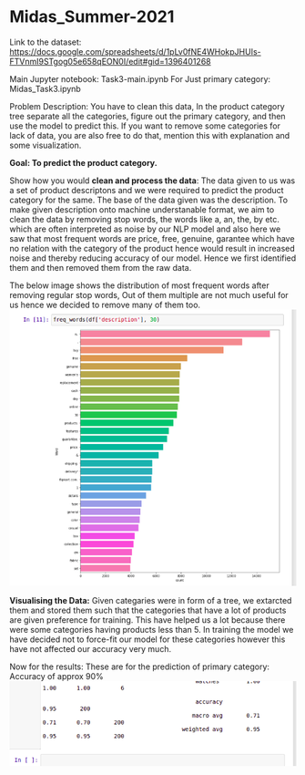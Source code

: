# Midas_Summer-2021
Link to the dataset: https://docs.google.com/spreadsheets/d/1pLv0fNE4WHokpJHUIs-FTVnmI9STgog05e658qEON0I/edit#gid=1396401268

Main Jupyter notebook: Task3-main.ipynb
For Just primary category: Midas_Task3.ipynb

Problem Description: You have to clean this data, In the product category tree separate all the categories, figure out the primary category, and then use the model to predict this.
If you want to remove some categories for lack of data, you are also free to do that, mention this with explanation and some visualization.

**Goal: To predict the product category.**

Show how you would **clean and process the data**: The data given to us was a set of product descriptons and we were required to predict the product category for the same. The base of the data given was the description. To make given description onto machine understanable format, we aim to clean the data by removing stop words, the words like a, an, the, by etc. which are often interpreted as noise by our NLP model and also here we saw that most frequent words are price, free, genuine, garantee which have no relation with the category of the product hence would result in increased noise and thereby reducing accuracy of our model. Hence we first identified them and then removed them from the raw data. 

The below image shows the distribution of most frequent words after removing regular stop words, Out of them multiple are not much useful for us hence we decided to remove many of them too.
![alt text](https://github.com/shashank19107/Midas_Summer-2021/blob/main/Assets/Screenshot%20from%202021-04-10%2020-25-42.png?raw=true)

**Visualising the Data:** Given categaries were in form of a tree, we extarcted them and stored them such that the categories that have a lot of products are given preference for training. This have helped us a lot because there were some categories having products less than 5. In training the model we have decided not to force-fit our model for these categories however this have not affected our accuracy very much. 

Now for the results:
These are for the prediction of primary category:
 Accuracy of approx 90%
![alt text](https://github.com/shashank19107/Midas_Summer-2021/blob/main/Assets/Screenshot%20from%202021-04-10%2022-00-41.png?raw=true)

